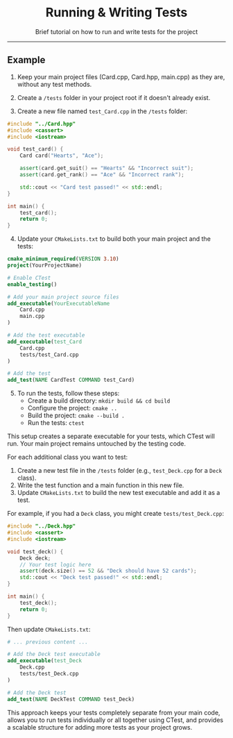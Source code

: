 
<!-- PROJECT LOGO -->
<br />
<p align="center">
    <h1 align="center">Running & Writing Tests</h1>

  <p align="center">
   Brief tutorial on how to run and write tests for the project
  </p>
</p>

___


## Example

1. Keep your main project files (Card.cpp, Card.hpp, main.cpp) as they are, without any test methods.

2. Create a `/tests` folder in your project root if it doesn't already exist.

3. Create a new file named `test_Card.cpp` in the `/tests` folder:

```cpp
#include "../Card.hpp"
#include <cassert>
#include <iostream>

void test_card() {
    Card card("Hearts", "Ace");

    assert(card.get_suit() == "Hearts" && "Incorrect suit");
    assert(card.get_rank() == "Ace" && "Incorrect rank");

    std::cout << "Card test passed!" << std::endl;
}

int main() {
    test_card();
    return 0;
}
```

4. Update your `CMakeLists.txt` to build both your main project and the tests:

```cmake
cmake_minimum_required(VERSION 3.10)
project(YourProjectName)

# Enable CTest
enable_testing()

# Add your main project source files
add_executable(YourExecutableName 
    Card.cpp 
    main.cpp
)

# Add the test executable
add_executable(test_Card
    Card.cpp
    tests/test_Card.cpp
)

# Add the test
add_test(NAME CardTest COMMAND test_Card)
```

5. To run the tests, follow these steps:
   - Create a build directory: `mkdir build && cd build`
   - Configure the project: `cmake ..`
   - Build the project: `cmake --build .`
   - Run the tests: `ctest`

This setup creates a separate executable for your tests, which CTest will run. Your main project remains untouched by the testing code.

For each additional class you want to test:

1. Create a new test file in the `/tests` folder (e.g., `test_Deck.cpp` for a `Deck` class).
2. Write the test function and a main function in this new file.
3. Update `CMakeLists.txt` to build the new test executable and add it as a test.

For example, if you had a `Deck` class, you might create `tests/test_Deck.cpp`:

```cpp
#include "../Deck.hpp"
#include <cassert>
#include <iostream>

void test_deck() {
    Deck deck;
    // Your test logic here
    assert(deck.size() == 52 && "Deck should have 52 cards");
    std::cout << "Deck test passed!" << std::endl;
}

int main() {
    test_deck();
    return 0;
}
```

Then update `CMakeLists.txt`:

```cmake
# ... previous content ...

# Add the Deck test executable
add_executable(test_Deck
    Deck.cpp
    tests/test_Deck.cpp
)

# Add the Deck test
add_test(NAME DeckTest COMMAND test_Deck)
```

This approach keeps your tests completely separate from your main code, allows you to run tests individually or all together using CTest, and provides a scalable structure for adding more tests as your project grows.